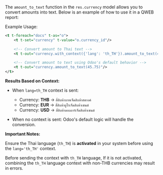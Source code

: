 The `amount_to_text` function in the `res.currency` model allows you to convert amounts into text.
Below is an example of how to use it in a QWEB report:

Example Usage:
``` xml
<t t-foreach="docs" t-as="o">
    <t t-set="currency" t-value="o.currency_id"/>
    
    <!-- Convert amount to Thai text -->
    <t t-out="currency.with_context({'lang': 'th_TH'}).amount_to_text(45.75)"/>
    
    <!-- Convert amount to text using Odoo's default behavior -->
    <t t-out="currency.amount_to_text(45.75)"/>
</t>
```

**Results Based on Context:**

- When `lang=th_TH` context is sent:
  - Currency: **THB** → `สี่สิบห้าบาทเจ็ดสิบห้าสตางค์`
  - Currency: **EUR** → `สี่สิบห้ายูโรเจ็ดสิบห้าเซนต์`
  - Currency: **USD** → `สี่สิบห้าดอลลาร์เจ็ดสิบห้าเซนต์`

- When no context is sent:
  Odoo's default logic will handle the conversion.

**Important Notes:**

Ensure the Thai language (`th_TH`) is **activated** in your system before using the `lang='th_TH'` context.

Before sending the context with `th_TH` language,
If it is not activated, combining the `th_TH` language context with non-THB currencies may result in errors.